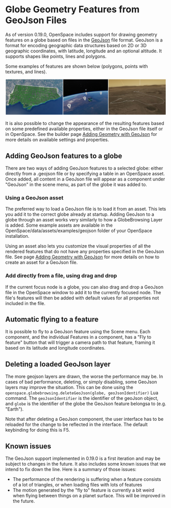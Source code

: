 # Globe Geometry Features from GeoJson Files
As of version 0.19.0, OpenSpace includes support for drawing geometry features on a globe based on files in the [GeoJson](https://geojson.org/) file format. GeoJson is a format for encoding geographic data structures based on 2D or 3D geographic coordinates, with latitude, longitude and an optional altitude. It supports shapes like points, lines and polygons.

Some examples of features are shown below (polygons, points with textures, and lines).

![geojson examples](creation/geojson_examples.jpg)

It is also possible to change the appearance of the resulting features based on some predefined available properties, either in the GeoJson file itself or in OpenSpace. See the builder page [Adding Geometry with GeoJson](creation/adding-geojson-layers) for more details on available settings and properties.


## Adding GeoJson features to a globe
There are two ways of adding GeoJson features to a selected globe: either directly from a .geojson file or by specifying a table in an OpenSpace asset. Once added, all content in a GeoJson file will appear as a component under "GeoJson" in the scene menu, as part of the globe it was added to.

### Using a GeoJson asset
The preferred way to load a GeoJson file is to load it from an asset. This lets you add it to the correct globe already at startup. Adding GeoJson to a globe through an asset works very similarly to how a GlobeBrowsing Layer is added. Some example assets are available in the OpenSpace/data/assets/examples/geojson folder of your OpenSpace installation.

Using an asset also lets you customize the visual properties of all the rendered features that do not have any properties specified in the GeoJson file. See page [Adding Geometry with GeoJson](creation/adding-geojson-layers) for more details on how to create an asset for a GeoJson file.

### Add directly from a file, using drag and drop
If the current focus node is a globe, you can also drag and drop a GeoJson file in the OpenSpace window to add it to the currently focused node. The file's features will then be added with default values for all properties not included in the file.


## Automatic flying to a feature
It is possible to fly to a GeoJson feature using the Scene menu. Each component, and the individual Features in a component, has a "Fly to feature" button that will trigger a camera path to that feature, framing it based on its latitude and longitude coordinates.


## Deleting a loaded GeoJson layer
The more geojson layers are drawn, the worse the performance may be. In cases of bad performance, deleting, or simply disabling, some GeoJson layers may improve the situation. This can be done using the `openspace.globebrowsing.deleteGeoJson(globe, geoJsonIdentifier)` Lua command. The `geoJsonIdentifier` is the identifier of the geoJson object, and `globe` is the identifier of the globe the GeoJson feature belongsa to (e.g. "Earth").

Note that after deleting a GeoJson component, the user interface has to be reloaded for the change to be reflected in the interface. The default keybinding for doing this is F5.


## Known issues
The GeoJson support implemented in 0.19.0 is a first iteration and may be subject to changes in the future. It also includes some known issues that we intend to fix down the line. Here is a summary of those issues:
  - The performance of the rendering is suffering when a feature consists of a lot of triangles, or when loading files with lots of features
  - The motion generated by the "fly to" feature is currently a bit weird when flying between things on a planet surface. This will be improved in the future.
